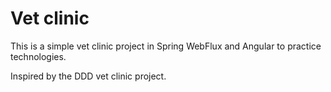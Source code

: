 # Vet clinic
This is a simple vet clinic project in Spring WebFlux and Angular to practice technologies.

Inspired by the DDD vet clinic project.

